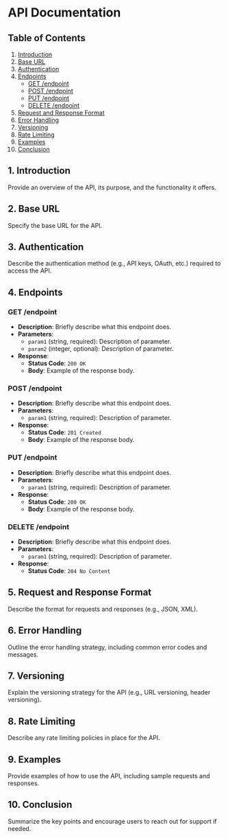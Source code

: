 # API Documentation

## Table of Contents
1. [Introduction](#introduction)
2. [Base URL](#base-url)
3. [Authentication](#authentication)
4. [Endpoints](#endpoints)
   - [GET /endpoint](#get-endpoint)
   - [POST /endpoint](#post-endpoint)
   - [PUT /endpoint](#put-endpoint)
   - [DELETE /endpoint](#delete-endpoint)
5. [Request and Response Format](#request-and-response-format)
6. [Error Handling](#error-handling)
7. [Versioning](#versioning)
8. [Rate Limiting](#rate-limiting)
9. [Examples](#examples)
10. [Conclusion](#conclusion)

## 1. Introduction
Provide an overview of the API, its purpose, and the functionality it offers.

## 2. Base URL
Specify the base URL for the API.

## 3. Authentication
Describe the authentication method (e.g., API keys, OAuth, etc.) required to access the API.

## 4. Endpoints

### GET /endpoint
- **Description**: Briefly describe what this endpoint does.
- **Parameters**:
  - `param1` (string, required): Description of parameter.
  - `param2` (integer, optional): Description of parameter.
- **Response**:
  - **Status Code**: `200 OK`
  - **Body**: Example of the response body.
  
### POST /endpoint
- **Description**: Briefly describe what this endpoint does.
- **Parameters**:
  - `param1` (string, required): Description of parameter.
- **Response**:
  - **Status Code**: `201 Created`
  - **Body**: Example of the response body.

### PUT /endpoint
- **Description**: Briefly describe what this endpoint does.
- **Parameters**:
  - `param1` (string, required): Description of parameter.
- **Response**:
  - **Status Code**: `200 OK`
  - **Body**: Example of the response body.

### DELETE /endpoint
- **Description**: Briefly describe what this endpoint does.
- **Parameters**:
  - `param1` (string, required): Description of parameter.
- **Response**:
  - **Status Code**: `204 No Content`

## 5. Request and Response Format
Describe the format for requests and responses (e.g., JSON, XML).

## 6. Error Handling
Outline the error handling strategy, including common error codes and messages.

## 7. Versioning
Explain the versioning strategy for the API (e.g., URL versioning, header versioning).

## 8. Rate Limiting
Describe any rate limiting policies in place for the API.

## 9. Examples
Provide examples of how to use the API, including sample requests and responses.

## 10. Conclusion
Summarize the key points and encourage users to reach out for support if needed.

